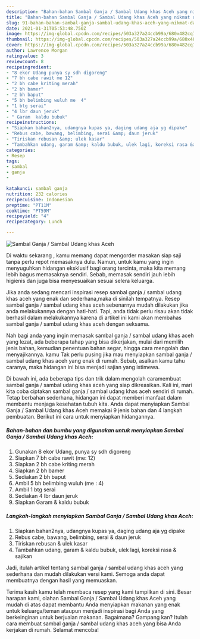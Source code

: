 ```yaml
---
description: "Bahan-bahan Sambal Ganja / Sambal Udang khas Aceh yang nikmat dan Mudah Dibuat"
title: "Bahan-bahan Sambal Ganja / Sambal Udang khas Aceh yang nikmat dan Mudah Dibuat"
slug: 91-bahan-bahan-sambal-ganja-sambal-udang-khas-aceh-yang-nikmat-dan-mudah-dibuat
date: 2021-01-31T05:53:48.750Z
image: https://img-global.cpcdn.com/recipes/503a327a24ccb99a/680x482cq70/sambal-ganja-sambal-udang-khas-aceh-foto-resep-utama.jpg
thumbnail: https://img-global.cpcdn.com/recipes/503a327a24ccb99a/680x482cq70/sambal-ganja-sambal-udang-khas-aceh-foto-resep-utama.jpg
cover: https://img-global.cpcdn.com/recipes/503a327a24ccb99a/680x482cq70/sambal-ganja-sambal-udang-khas-aceh-foto-resep-utama.jpg
author: Lawrence Morgan
ratingvalue: 3
reviewcount: 8
recipeingredient:
- "8 ekor Udang punya sy sdh digoreng"
- "7 bh cabe rawit me 12"
- "2 bh cabe kriting merah"
- "2 bh bamer"
- "2 bh baput"
- "5 bh belimbing wuluh me  4"
- "1 btg serai"
- "4 lbr daun jeruk"
- " Garam  kaldu bubuk"
recipeinstructions:
- "Siapkan bahan2nya, udangnya kupas ya, daging udang aja yg dipake"
- "Rebus cabe, bawang, belimbing, serai &amp; daun jeruk"
- "Tiriskan rebusan &amp; ulek kasar"
- "Tambahkan udang, garam &amp; kaldu bubuk, ulek lagi, koreksi rasa &amp; sajikan"
categories:
- Resep
tags:
- sambal
- ganja
- 

katakunci: sambal ganja  
nutrition: 232 calories
recipecuisine: Indonesian
preptime: "PT11M"
cooktime: "PT59M"
recipeyield: "4"
recipecategory: Lunch

---
```



![Sambal Ganja / Sambal Udang khas Aceh](https://img-global.cpcdn.com/recipes/503a327a24ccb99a/680x482cq70/sambal-ganja-sambal-udang-khas-aceh-foto-resep-utama.jpg)

Di waktu  sekarang , kamu memang dapat mengorder masakan siap saji tanpa perlu repot memasaknya dulu. Namun, untuk kamu yang ingin menyuguhkan hidangan eksklusif bagi orang tercinta, maka kita memang lebih bagus memasaknya sendiri. Sebab, memasak sendiri jauh lebih higienis dan juga bisa menyesuaikan sesuai selera keluarga.

Jika anda sedang mencari inspirasi resep sambal ganja / sambal udang khas aceh yang enak dan sederhana,maka di sinilah tempatnya. Resep sambal ganja / sambal udang khas aceh  sebenarnya mudah dilakukan jika anda melakukannya dengan hati-hati. Tapi, anda tidak perlu risau akan tidak berhasil dalam melakukannya 
karena di artikel ini kami akan membahas sambal ganja / sambal udang khas aceh dengan seksama.  



Nah bagi anda yang ingin memasak sambal ganja / sambal udang khas aceh yang lezat, ada beberapa tahap yang bisa dikerjakan, mulai dari memilih jenis bahan, kemudian penentuan bahan segar, hingga cara mengolah dan menyajikannya. kamu Tak perlu pusing jika mau menyiapkan sambal ganja / sambal udang khas aceh yang enak di rumah. Sebab, asalkan kamu  tahu caranya, maka hidangan ini bisa menjadi sajian yang istimewa.

Di bawah ini, ada beberapa tips dan trik dalam mengolah caramembuat sambal ganja / sambal udang khas aceh yang siap dikreasikan. Kali ini, mari kita coba ciptakan sambal ganja / sambal udang khas aceh sendiri di rumah. Tetap berbahan sederhana, hidangan ini dapat memberi manfaat dalam membantu menjaga kesehatan tubuh kita. Anda dapat menyiapkan Sambal Ganja / Sambal Udang khas Aceh memakai 9 jenis bahan dan 4 langkah pembuatan. Berikut ini cara untuk menyiapkan hidangannya.

<!--inarticleads1-->

##### Bahan-bahan dan bumbu yang digunakan untuk menyiapkan Sambal Ganja / Sambal Udang khas Aceh:

1. Gunakan 8 ekor Udang, punya sy sdh digoreng
1. Siapkan 7 bh cabe rawit (me: 12)
1. Siapkan 2 bh cabe kriting merah
1. Siapkan 2 bh bamer
1. Sediakan 2 bh baput
1. Ambil 5 bh belimbing wuluh (me : 4)
1. Ambil 1 btg serai
1. Sediakan 4 lbr daun jeruk
1. Siapkan  Garam &amp; kaldu bubuk




<!--inarticleads2-->

##### Langkah-langkah menyiapkan Sambal Ganja / Sambal Udang khas Aceh:

1. Siapkan bahan2nya, udangnya kupas ya, daging udang aja yg dipake
1. Rebus cabe, bawang, belimbing, serai &amp; daun jeruk
1. Tiriskan rebusan &amp; ulek kasar
1. Tambahkan udang, garam &amp; kaldu bubuk, ulek lagi, koreksi rasa &amp; sajikan




Jadi, itulah artikel tentang  sambal ganja / sambal udang khas aceh  yang sederhana dan mudah dilakukan versi kami. Semoga anda dapat membuatnya dengan hasil yang memuaskan. 

Terima kasih kamu telah membaca resep yang kami tampilkan di sini. Besar harapan kami, olahan  Sambal Ganja / Sambal Udang khas Aceh yang mudah di atas dapat membantu Anda menyiapkan makanan yang enak untuk keluarga/teman ataupun menjadi inspirasi bagi Anda yang berkeinginan untuk berjualan makanan. Bagaimana? Gampang kan? Itulah cara membuat sambal ganja / sambal udang khas aceh yang bisa Anda kerjakan di rumah. Selamat mencoba!

